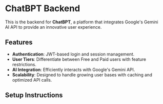 # ChatBPT Backend

This is the backend for **ChatBPT**, a platform that integrates Google's Gemini AI API to provide an innovative user experience.

## Features

- **Authentication**: JWT-based login and session management.
- **User Tiers**: Differentiate between Free and Paid users with feature restrictions.
- **AI Integration**: Efficiently interacts with Google's Gemini API.
- **Scalability**: Designed to handle growing user bases with caching and optimized API calls.

## Setup Instructions

